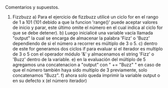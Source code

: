 Comentarios y supuestos.

1) Fizzbuzz
  a) Para el ejercicio de fizzbuzz utilicé un ciclo for en el rango de 1 a 101 (101 debido a que la funcion 'range()' puede aceptar
     valores de inicio y parar, este último omite el número en el cual indica al ciclo for que se debe detener).
  b) Luego inicialicé una variable vacía llamada "output" la cual se encarga de almacenar la palabra 'Fizz' o 'Buzz' dependiendo de si el
     número a recorrer es múltiplo de 3 o 5.
  c) dentro de este for generamos dos ciclos if para evaluar si el iterador es  multiplo de 3 o 5 con el operador módulo '&' y almacenamos el string
     'Fizz' o 'Buzz' dentro de la variable.
  e) en la evaluación del múltiplo de 5 agregamos una concatenacion a "output" con " += "Buzz" " en caso de que el número también haya sido multiplo
     de 3 previamente, solo concatenamos "Buzz".
  f) ahora solo queda imprimir la variable output o en su defecto x (el número iterador) 

